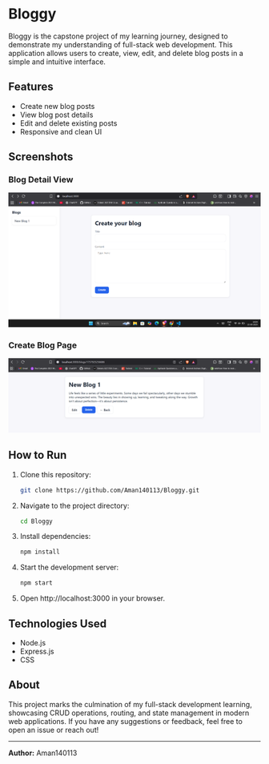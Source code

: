 # Bloggy

Bloggy is the capstone project of my learning journey, designed to demonstrate my understanding of full-stack web development. This application allows users to create, view, edit, and delete blog posts in a simple and intuitive interface.

## Features

- Create new blog posts
- View blog post details
- Edit and delete existing posts
- Responsive and clean UI

## Screenshots

### Blog Detail View
![Blog Detail](CreateImg.png)

### Create Blog Page
![Create Blog](EditImg.png)

## How to Run

1. Clone this repository:
   ```bash
   git clone https://github.com/Aman140113/Bloggy.git
   ```
2. Navigate to the project directory:
   ```bash
   cd Bloggy
   ```
3. Install dependencies:
   ```bash
   npm install
   ```
4. Start the development server:
   ```bash
   npm start
   ```
5. Open http://localhost:3000 in your browser.

## Technologies Used

- Node.js
- Express.js
- CSS 

## About

This project marks the culmination of my full-stack development learning, showcasing CRUD operations, routing, and state management in modern web applications. If you have any suggestions or feedback, feel free to open an issue or reach out!

---

**Author:** Aman140113
